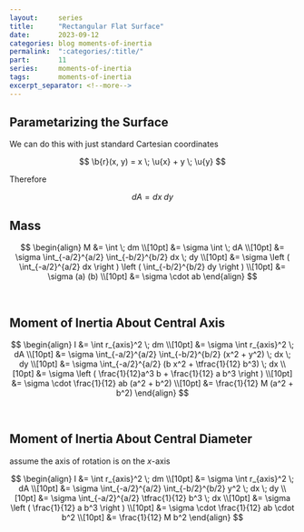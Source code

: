 ```yaml
---
layout:     series
title:      "Rectangular Flat Surface"
date:       2023-09-12
categories: blog moments-of-inertia
permalink:  ":categories/:title/"
part:       11
series:     moments-of-inertia
tags:       moments-of-inertia
excerpt_separator: <!--more-->
---
```


## Parametarizing the Surface

We can do this with just standard Cartesian coordinates

$$
\b{r}(x, y) = x \; \u{x} + y \; \u{y}
$$

Therefore

$$
dA = dx \; dy
$$

## Mass

$$
\begin{align}
    M &= \int \; dm \\[10pt]
    &= \sigma \int \; dA \\[10pt]
    &= \sigma \int_{-a/2}^{a/2} \int_{-b/2}^{b/2} dx \; dy \\[10pt]
    &= \sigma \left ( \int_{-a/2}^{a/2} dx \right ) \left ( \int_{-b/2}^{b/2} dy \right ) \\[10pt]
    &= \sigma (a) (b) \\[10pt]
    &= \sigma \cdot ab
\end{align}
$$

<br>

## Moment of Inertia About Central Axis

$$
\begin{align}
    I &= \int r_{axis}^2 \; dm \\[10pt]
    &= \sigma \int r_{axis}^2 \; dA \\[10pt]
    &= \sigma \int_{-a/2}^{a/2} \int_{-b/2}^{b/2} (x^2 + y^2) \; dx \; dy \\[10pt]
    &= \sigma \int_{-a/2}^{a/2} (b x^2 + \tfrac{1}{12} b^3) \; dx \\[10pt]
    &= \sigma \left ( \frac{1}{12}a^3 b + \frac{1}{12} a b^3 \right ) \\[10pt]
    &= \sigma \cdot \frac{1}{12} ab (a^2 + b^2) \\[10pt]
    &= \frac{1}{12} M (a^2 + b^2)
\end{align}
$$

<br>

## Moment of Inertia About Central Diameter

assume the axis of rotation is on the $x$-axis

$$
\begin{align}
    I &= \int r_{axis}^2 \; dm \\[10pt]
    &= \sigma \int r_{axis}^2 \; dA \\[10pt]
    &= \sigma \int_{-a/2}^{a/2} \int_{-b/2}^{b/2} y^2 \; dx \; dy \\[10pt]
    &= \sigma \int_{-a/2}^{a/2} \tfrac{1}{12} b^3 \; dx \\[10pt]
    &= \sigma \left ( \frac{1}{12} a b^3 \right ) \\[10pt]
    &= \sigma \cdot \frac{1}{12} ab \cdot b^2 \\[10pt]
    &= \frac{1}{12} M b^2
\end{align}
$$